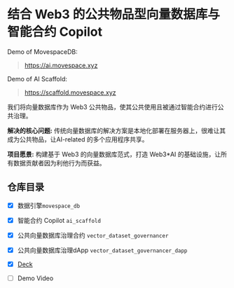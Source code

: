 # 结合 Web3 的公共物品型向量数据库与智能合约 Copilot

Demo of MovespaceDB:

> https://ai.movespace.xyz

Demo of AI Scaffold:

> https://scaffold.movespace.xyz

我们将向量数据库作为 Web3 公共物品，使其公共使用且被通过智能合约进行公共治理。

**解决的核心问题:** 传统向量数据库的解决方案是本地化部署在服务器上，很难让其成为公共物品，让AI-related 的多个应用程序共享。

**项目愿景:** 构建基于 Web3 的向量数据库范式，打造 Web3*AI 的基础设施，让所有数据贡献者因为利他行为而获益。

## 仓库目录

-[x] 数据引擎`movespace_db`

-[x] 智能合约 Copilot `ai_scaffold`

-[x] 公共向量数据库治理合约 `vector_dataset_governancer`

-[x] 公共向量数据库治理dApp `vector_dataset_governancer_dapp`

-[x] [Deck](deck.pdf)

-[ ] Demo Video
